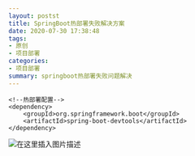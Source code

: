 ```yaml
---
layout: postst
title: SpringBoot热部署失败解决方案
date: 2020-07-30 17:38:48
tags:
- 原创
- 项目部署
categories:
- 项目部署
summary: springboot热部署失败问题解决
---
```


```
<!--热部署配置--> 
<dependency>  
  	<groupId>org.springframework.boot</groupId>  
    <artifactId>spring-boot-devtools</artifactId>
</dependency>
```
![在这里插入图片描述](https://img-blog.csdnimg.cn/20200423152859682.png?x-oss-process=image/watermark,type_ZmFuZ3poZW5naGVpdGk,shadow_10,text_aHR0cHM6Ly9ibG9nLmNzZG4ubmV0L3FxXzQzNDE3Mjc2,size_16,color_FFFFFF,t_70)

